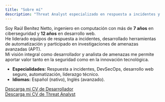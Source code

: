 ```yaml
---
title: "Sobre mí"
description: "Threat Analyst especializado en respuesta a incidentes y desarrollo web"
---
```


Soy Raúl Benítez Netto, ingeniero en computación con más de **7 años** en ciberseguridad y **12 años** en desarrollo web.  
He liderado equipos de respuesta a incidentes, desarrollado herramientas de automatización y participado en investigaciones de amenazas avanzadas (APT).  
Mi visión integral como desarrollador y analista de amenazas me permite aportar valor tanto en la seguridad como en la innovación tecnológica.

- **Especialidades:** Respuesta a incidentes, DevSecOps, desarrollo web seguro, automatización, liderazgo técnico.
- **Idiomas:** Español (nativo), Inglés (avanzado).

[Descarga mi CV de Desarrollador](../cv/)  
[Descarga mi CV de Threat Analyst](../cv/)